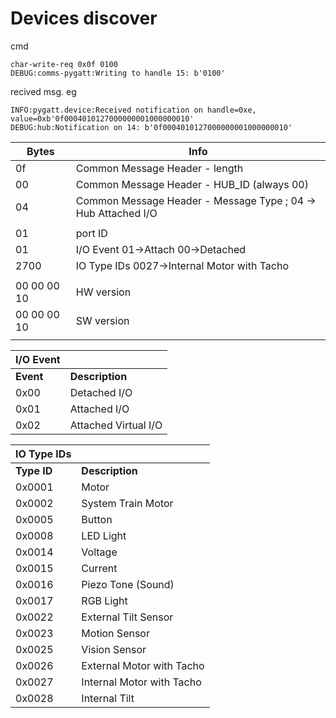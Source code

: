 # Devices discover

cmd 

```
char-write-req 0x0f 0100
DEBUG:comms-pygatt:Writing to handle 15: b'0100'
```



recived msg. eg

```
INFO:pygatt.device:Received notification on handle=0xe, value=0xb'0f0004010127000000001000000010'
DEBUG:hub:Notification on 14: b'0f0004010127000000001000000010'
```

| Bytes       | Info                                                         |
| ----------- | ------------------------------------------------------------ |
| 0f          | Common Message Header - length                               |
| 00          | Common Message Header - HUB_ID (always 00)                   |
| 04          | Common Message Header - Message Type ;  04 -> Hub Attached I/O |
|             |                                                              |
| 01          | port ID                                                      |
| 01          | I/O Event 01->Attach 00->Detached                            |
| 2700        | IO Type IDs 0027->Internal Motor with Tacho                  |
|             |                                                              |
| 00 00 00 10 | HW version                                                   |
| 00 00 00 10 | SW version                                                   |
|             |                                                              |



| I/O Event |                      |
| --------- | -------------------- |
| **Event** | **Description**      |
| 0x00      | Detached I/O         |
| 0x01      | Attached I/O         |
| 0x02      | Attached Virtual I/O |



| IO Type IDs |                           |
| ----------- | ------------------------- |
| **Type ID** | **Description**           |
| 0x0001      | Motor                     |
| 0x0002      | System Train Motor        |
| 0x0005      | Button                    |
| 0x0008      | LED Light                 |
| 0x0014      | Voltage                   |
| 0x0015      | Current                   |
| 0x0016      | Piezo Tone (Sound)        |
| 0x0017      | RGB Light                 |
| 0x0022      | External Tilt Sensor      |
| 0x0023      | Motion Sensor             |
| 0x0025      | Vision Sensor             |
| 0x0026      | External Motor with Tacho |
| 0x0027      | Internal Motor with Tacho |
| 0x0028      | Internal Tilt             |